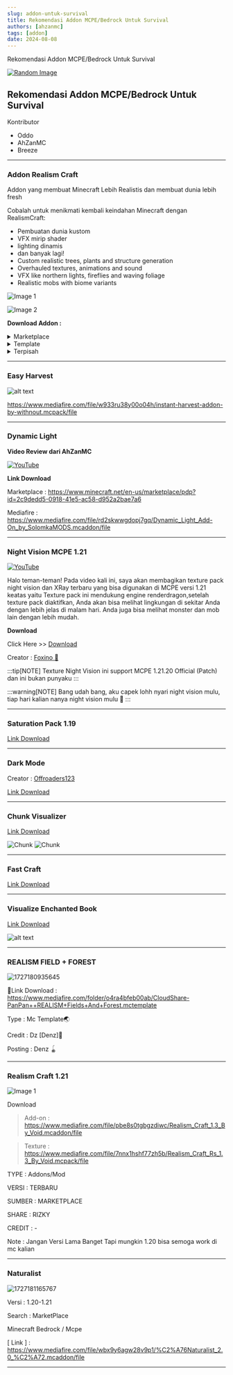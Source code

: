 ```yaml
---
slug: addon-untuk-survival
title: Rekomendasi Addon MCPE/Bedrock Untuk Survival
authors: [ahzanmc]
tags: [addon]
date: 2024-08-08
---
```


Rekomendasi Addon MCPE/Bedrock Untuk Survival
<!-- truncate -->
[![Random Image](https://imapi.ingfomenkrep.my.id/random-image-show)](https://imapi.ingfomenkrep.my.id/random-link)

## Rekomendasi Addon MCPE/Bedrock Untuk Survival
Kontributor
- Oddo
- AhZanMC
- Breeze

---
### Addon Realism Craft
Addon yang membuat Minecraft Lebih Realistis dan membuat dunia lebih fresh

Cobalah untuk menikmati kembali keindahan Minecraft dengan RealismCraft: 
- Pembuatan dunia kustom
- VFX mirip shader 
- lighting dinamis
- dan banyak lagi!
- Custom realistic trees, plants and structure generation
- Overhauled textures, animations and sound
- VFX like northern lights, fireflies and waving foliage
- Realistic mobs with biome variants

![Image 1](https://encrypted-tbn0.gstatic.com/images?q=tbn:ANd9GcSrR3fUS0jOq61GYiH979QgkHZEjePJTXcQqA&s)

![Image 2](https://encrypted-tbn0.gstatic.com/images?q=tbn:ANd9GcQUIO9kHOOipNPy9o4HMU-iSqMNr08jyBgYww&s)

**Download Addon :**

<details>
    <summary>Marketplace</summary>

    [Klik disini](https://www.minecraft.net/en-us/marketplace/pdp?id=5eddc134-bdf3-4a84-b7c5-ee0504402be9)
</details>

<details>
    <summary>Template</summary>

    Template file : [Click Here](https://www.mediafire.com/file/abrmd270eyjps97/Realism_Craft_1.1_(world_template).mctemplate/file?dkey=bggwc314qdr&r=1542)
</details>

<details>
    <summary>Terpisah</summary>

    Resource Pack file : [Click Here](https://www.mediafire.com/file/ppen3cymfy13lyw/Realism_Craft_Resource_Pack_by_sneypmc.mcpack/file)

    Addon file : [Click Here](https://www.mediafire.com/file/n4788vh7vwds7lp/RealismCraft_Add-On_by_sneypmc_bought_TBQ.mcaddon/file)
</details>

---

### Easy Harvest
![alt text](image/easy-harvest.png)

https://www.mediafire.com/file/w933ru38y00o04h/instant-harvest-addon-by-withnout.mcpack/file

---

### Dynamic Light

**Video Review dari AhZanMC**

[![YouTube](http://i.ytimg.com/vi/gnVvZ0U-owM/hqdefault.jpg)](https://www.youtube.com/watch?v=gnVvZ0U-owM)

**Link Download**

Marketplace : https://www.minecraft.net/en-us/marketplace/pdp?id=2c9dedd5-0918-41e5-ac58-d952a2bae7a6

Mediafire : https://www.mediafire.com/file/rd2skwwgdopj7gq/Dynamic_Light_Add-On_by_SolomkaMODS.mcaddon/file

---

### Night Vision MCPE 1.21

[![YouTube](http://i.ytimg.com/vi/tMQPD4BY-Rc/hqdefault.jpg)](https://www.youtube.com/watch?v=tMQPD4BY-Rc)

Halo teman-teman! Pada video kali ini, saya akan membagikan texture pack night vision dan XRay terbaru yang bisa digunakan di MCPE versi 1.21 keatas yaitu Texture pack ini mendukung engine renderdragon,setelah texture pack diaktifkan, Anda akan bisa melihat lingkungan di sekitar Anda dengan lebih jelas di malam hari. Anda juga bisa melihat monster dan mob lain dengan lebih mudah.

**Download**

Click Here >> [Download](https://www.mediafire.com/file/sjwnm3503xlnj71/FullB-Andr(fixed).mcpack/file)

Creator : [Foxino 🐾](https://www.youtube.com/@foxino7386)

:::tip[NOTE]
Texture Night Vision ini support MCPE 1.21.20 Official (Patch) dan ini bukan punyaku
:::

:::warning[NOTE]
Bang udah bang, aku capek lohh nyari night vision mulu, tiap hari kalian nanya night vision mulu 🗿
:::

---
### Saturation Pack 1.19

[Link Download](https://www.mediafire.com/download/4rwztwyff6ttf3w)

---
### Dark Mode

Creator : [Offroaders123](https://www.youtube.com/@offroaders123/)

[Link Download](https://www.mcbedrock.com/community/mcpack/mcpe-bedrock-dark-mode-6/#post-14493)

---
### Chunk Visualizer

[Link Download](https://www.mcbedrock.com/community/mcpack/mcpe-bedrock-chunk-visualizer/#post-19834)

![Chunk](https://api.mcpedl.com/storage/submissions/111451/images/chunk-visualizer_2.png)
![Chunk](https://api.mcpedl.com/storage/submissions/111451/images/chunk-visualizer_3.png)

---
### Fast Craft

[Link Download](https://mcpedl.com/fast-craft-resource-pack-for-mcpe-1-19/)

---
### Visualize Enchanted Book

[Link Download](https://mcpedl.com/visualize-enchanted-book/)

![alt text](image/visual-enchant-book.png)

---
### REALISM FIELD + FOREST

![1727180935645](image/1727180935645.png)

📍Link Download : https://www.mediafire.com/folder/o4ra4bfeb00ab/CloudShare-PanPan++REALISM+Fields+And+Forest.mctemplate

Type : Mc Template🌏

Credit : Dz [Denz]🍁

Posting : Denz 🪀

---
### Realism Craft 1.21

![Image 1](https://encrypted-tbn0.gstatic.com/images?q=tbn:ANd9GcSrR3fUS0jOq61GYiH979QgkHZEjePJTXcQqA&s)

Download

> Add-on : https://www.mediafire.com/file/pbe8s0tgbgzdiwc/Realism_Craft_1.3_By_Void.mcaddon/file

> Texture : https://www.mediafire.com/file/7nnx1hshf77zh5b/Realism_Craft_Rs_1.3_By_Void.mcpack/file

TYPE : Addons/Mod

VERSI : TERBARU

SUMBER : MARKETPLACE

SHARE : RIZKY

CREDIT : -

Note : Jangan Versi Lama Banget Tapi mungkin 1.20 bisa semoga work di mc kalian

---
### Naturalist

![1727181165767](image/1727181165767.png)

Versi : 1.20-1.21

Search : MarketPlace

Minecraft Bedrock / Mcpe

[ Link ] : https://www.mediafire.com/file/wbx9y6agw28v9p1/%C2%A76Naturalist_2.0_%C2%A72.mcaddon/file

---
### 